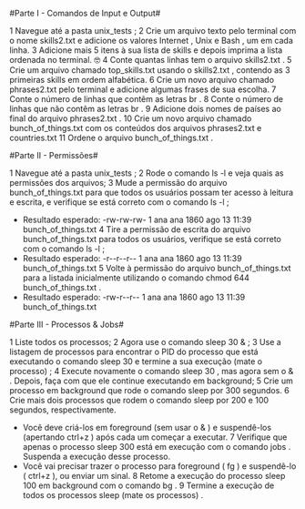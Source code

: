 #Parte I - Comandos de Input e Output# 

1 Navegue até a pasta unix_tests ;
2 Crie um arquivo texto pelo terminal com o nome skills2.txt e adicione os valores Internet , Unix e Bash , um em cada linha.
3 Adicione mais 5 itens à sua lista de skills e depois imprima a lista ordenada no terminal. 🤓
4 Conte quantas linhas tem o arquivo skills2.txt .
5 Crie um arquivo chamado top_skills.txt usando o skills2.txt , contendo as 3 primeiras skills em ordem alfabética.
6 Crie um novo arquivo chamado phrases2.txt pelo terminal e adicione algumas frases de sua escolha.
7 Conte o número de linhas que contêm as letras br .
8 Conte o número de linhas que não contêm as letras br .
9 Adicione dois nomes de países ao final do arquivo phrases2.txt .
10 Crie um novo arquivo chamado bunch_of_things.txt com os conteúdos dos arquivos phrases2.txt e countries.txt
11 Ordene o arquivo bunch_of_things.txt .

#Parte II - Permissões#

1 Navegue até a pasta unix_tests ;
2 Rode o comando ls -l e veja quais as permissões dos arquivos;
3 Mude a permissão do arquivo bunch_of_things.txt para que todos os usuários possam ter acesso à leitura e escrita, e verifique se está correto com o comando ls -l ;
* Resultado esperado: -rw-rw-rw- 1 ana ana 1860 ago 13 11:39 bunch_of_things.txt
4 Tire a permissão de escrita do arquivo bunch_of_things.txt para todos os usuários, verifique se está correto com o comando ls -l ;
* Resultado esperado: -r--r--r-- 1 ana ana 1860 ago 13 11:39 bunch_of_things.txt
5 Volte à permissão do arquivo bunch_of_things.txt para a listada inicialmente utilizando o comando chmod 644 bunch_of_things.txt .
* Resultado esperado: -rw-r--r-- 1 ana ana 1860 ago 13 11:39 bunch_of_things.txt

#Parte III - Processos & Jobs#

1 Liste todos os processos;
2 Agora use o comando sleep 30 & ;
3 Use a listagem de processos para encontrar o PID do processo que está executando o comando sleep 30 e termine a sua execução (mate o processo) ;
4 Execute novamente o comando sleep 30 , mas agora sem o & . Depois, faça com que ele continue executando em background;
5 Crie um processo em background que rode o comando sleep por 300 segundos.
6 Crie mais dois processos que rodem o comando sleep por 200 e 100 segundos, respectivamente.
* Você deve criá-los em foreground (sem usar o & ) e suspendê-los (apertando ctrl+z ) após cada um começar a executar.
7 Verifique que apenas o processo sleep 300 está em execução com o comando jobs . Suspenda a execução desse processo.
* Você vai precisar trazer o processo para foreground ( fg ) e suspendê-lo ( ctrl+z ), ou enviar um sinal.
8 Retome a execução do processo sleep 100 em background com o comando bg .
9 Termine a execução de todos os processos sleep (mate os processos) .